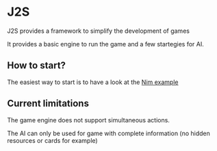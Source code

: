 # J2S

J2S provides a framework to simplify the development of games

It provides a basic engine to run the game and a few startegies for AI.

## How to start?

The easiest way to start is to have a look at the [Nim example](examples/Nim)

## Current limitations

The game engine does not support simultaneous actions.

The AI can only be used for game with complete information (no hidden resources or cards for example)
